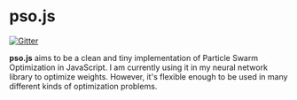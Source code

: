 pso.js
=====

[![Gitter](https://badges.gitter.im/Join%20Chat.svg)](https://gitter.im/kotsoft/psojs?utm_source=badge&utm_medium=badge&utm_campaign=pr-badge&utm_content=badge)

**pso.js** aims to be a clean and tiny implementation of Particle Swarm Optimization in JavaScript. I am currently using it in my neural network library to optimize weights. However, it's flexible enough to be used in many different kinds of optimization problems.
